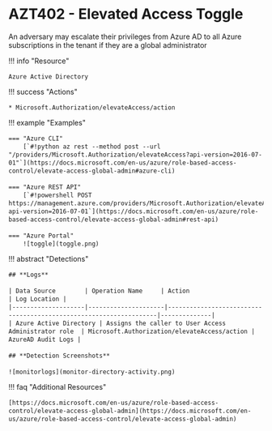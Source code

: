 # AZT402 - Elevated Access Toggle

An adversary may escalate their privileges from Azure AD to all Azure subscriptions in the tenant if they are a global administrator

!!! info "Resource" 

	Azure Active Directory

!!! success "Actions"

	* Microsoft.Authorization/elevateAccess/action

!!! example "Examples"

	=== "Azure CLI"
		[`#!python az rest --method post --url "/providers/Microsoft.Authorization/elevateAccess?api-version=2016-07-01"`](https://docs.microsoft.com/en-us/azure/role-based-access-control/elevate-access-global-admin#azure-cli)
		
	=== "Azure REST API"	
		[`#!powershell POST https://management.azure.com/providers/Microsoft.Authorization/elevateAccess?api-version=2016-07-01`](https://docs.microsoft.com/en-us/azure/role-based-access-control/elevate-access-global-admin#rest-api)		

    === "Azure Portal"
    	![toggle](toggle.png)

 
!!! abstract "Detections"

	## **Logs** 

    | Data Source        | Operation Name     | Action                                                            | Log Location |
    |--------------------|---------------------|-------------------------------------------------------------------|--------------|
	| Azure Active Directory | Assigns the caller to User Access Administrator role	 | Microsoft.Authorization/elevateAccess/action | AzureAD Audit Logs |

	## **Detection Screenshots**
	
	![monitorlogs](monitor-directory-activity.png)

!!! faq "Additional Resources"

	[https://docs.microsoft.com/en-us/azure/role-based-access-control/elevate-access-global-admin](https://docs.microsoft.com/en-us/azure/role-based-access-control/elevate-access-global-admin)
